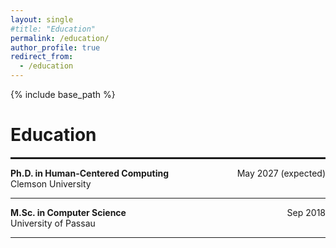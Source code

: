 ```yaml
---
layout: single
#title: "Education"
permalink: /education/
author_profile: true
redirect_from:
  - /education
---
```


{% include base_path %}
  
Education
======

<hr style="border: 1px solid;">

<div style="display: flex; justify-content: space-between;">
  <strong>Ph.D. in Human-Centered Computing</strong><span>May 2027 (expected)</span>
  </div>
Clemson University
<hr>

<div style="display: flex; justify-content: space-between;">
  <strong> M.Sc. in Computer Science</strong><span>Sep 2018</span>
  </div>
University of Passau
<hr>
